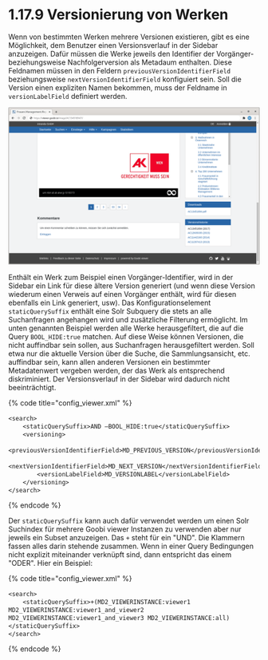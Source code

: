 # 1.17.9 Versionierung von Werken

Wenn von bestimmten Werken mehrere Versionen existieren, gibt es eine Möglichkeit, dem Benutzer einen Versionsverlauf in der Sidebar anzuzeigen. Dafür müssen die Werke jeweils den Identifier der Vorgänger- beziehungsweise Nachfolgerversion als Metadaum enthalten. Diese Feldnamen müssen in den Feldern `previousVersionIdentifierField` beziehungsweise `nextVersionIdentifierField` konfiguiert sein. Soll die Version einen expliziten Namen bekommen, muss der Feldname in `versionLabelField` definiert werden.

![Die Versionshistorie wird in der Sidebar angezeigt](../../../.gitbook/assets/de_versionen.png)

Enthält ein Werk zum Beispiel einen Vorgänger-Identifier, wird in der Sidebar ein Link für diese ältere Version generiert \(und wenn diese Version wiederum einen Verweis auf einen Vorgänger enthält, wird für diesen ebenfalls ein Link generiert, usw\). Das Konfigurationselement `staticQuerySuffix` enthält eine Solr Subquery die stets an alle Suchanfragen angehangen wird und zusätzliche Filterung ermöglicht. Im unten genannten Beispiel werden alle Werke herausgefiltert, die auf die Query `BOOL_HIDE:true` matchen. Auf diese Weise können Versionen, die nicht auffindbar sein sollen, aus Suchanfragen herausgefiltert werden. Soll etwa nur die aktuelle Version über die Suche, die Sammlungsansicht, etc. auffindbar sein, kann allen anderen Versionen ein bestimmter Metadatenwert vergeben werden, der das Werk als entsprechend diskriminiert. Der Versionsverlauf in der Sidebar wird dadurch nicht beeinträchtigt.

{% code title="config\_viewer.xml" %}
```markup
<search>
    <staticQuerySuffix>AND –BOOL_HIDE:true</staticQuerySuffix>
    <versioning>
        <previousVersionIdentifierField>MD_PREVIOUS_VERSION</previousVersionIdentifierField>
        <nextVersionIdentifierField>MD_NEXT_VERSION</nextVersionIdentifierField>
        <versionLabelField>MD_VERSIONLABEL</versionLabelField>
    </versioning>
</search>
```
{% endcode %}

Der `staticQuerySuffix` kann auch dafür verwendet werden um einen Solr Suchindex für mehrere Goobi viewer Instanzen zu verwenden aber nur jeweils ein Subset anzuzeigen. Das `+` steht für ein "UND". Die Klammern fassen alles darin stehende zusammen. Wenn in einer Query Bedingungen nicht explizit miteinander verknüpft sind, dann entspricht das einem "ODER". Hier ein Beispiel:

{% code title="config\_viewer.xml" %}
```markup
<search>
    <staticQuerySuffix>+(MD2_VIEWERINSTANCE:viewer1 MD2_VIEWERINSTANCE:viewer1_and_viewer2 MD2_VIEWERINSTANCE:viewer1_and_viewer3 MD2_VIEWERINSTANCE:all)</staticQuerySuffix>
</search>
```
{% endcode %}

